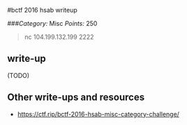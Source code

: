 #bctf 2016 hsab writeup

###*Category:* Misc *Points:* 250 

> nc 104.199.132.199 2222

## write-up

(TODO)

## Other write-ups and resources
* <https://ctf.rip/bctf-2016-hsab-misc-category-challenge/>

